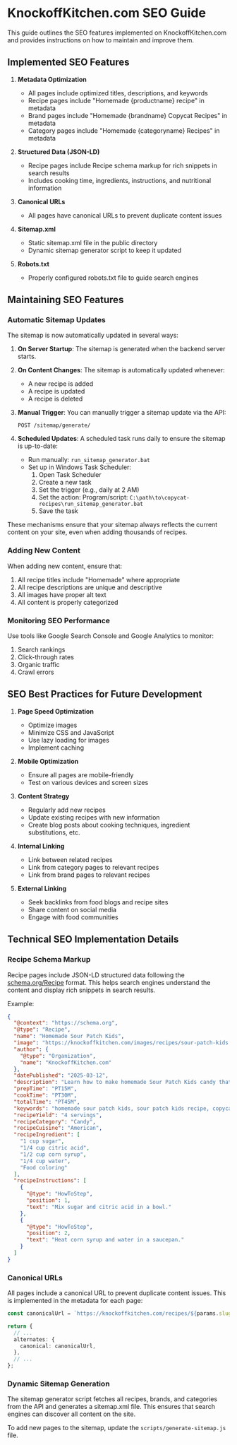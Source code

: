 # KnockoffKitchen.com SEO Guide

This guide outlines the SEO features implemented on KnockoffKitchen.com and provides instructions on how to maintain and improve them.

## Implemented SEO Features

1. **Metadata Optimization**
   - All pages include optimized titles, descriptions, and keywords
   - Recipe pages include "Homemade {productname} recipe" in metadata
   - Brand pages include "Homemade {brandname} Copycat Recipes" in metadata
   - Category pages include "Homemade {categoryname} Recipes" in metadata

2. **Structured Data (JSON-LD)**
   - Recipe pages include Recipe schema markup for rich snippets in search results
   - Includes cooking time, ingredients, instructions, and nutritional information

3. **Canonical URLs**
   - All pages have canonical URLs to prevent duplicate content issues

4. **Sitemap.xml**
   - Static sitemap.xml file in the public directory
   - Dynamic sitemap generator script to keep it updated

5. **Robots.txt**
   - Properly configured robots.txt file to guide search engines

## Maintaining SEO Features

### Automatic Sitemap Updates

The sitemap is now automatically updated in several ways:

1. **On Server Startup**: The sitemap is generated when the backend server starts.

2. **On Content Changes**: The sitemap is automatically updated whenever:
   - A new recipe is added
   - A recipe is updated
   - A recipe is deleted

3. **Manual Trigger**: You can manually trigger a sitemap update via the API:
   ```
   POST /sitemap/generate/
   ```

4. **Scheduled Updates**: A scheduled task runs daily to ensure the sitemap is up-to-date:
   - Run manually: `run_sitemap_generator.bat`
   - Set up in Windows Task Scheduler:
     1. Open Task Scheduler
     2. Create a new task
     3. Set the trigger (e.g., daily at 2 AM)
     4. Set the action: Program/script: `C:\path\to\copycat-recipes\run_sitemap_generator.bat`
     5. Save the task

These mechanisms ensure that your sitemap always reflects the current content on your site, even when adding thousands of recipes.

### Adding New Content

When adding new content, ensure that:

1. All recipe titles include "Homemade" where appropriate
2. All recipe descriptions are unique and descriptive
3. All images have proper alt text
4. All content is properly categorized

### Monitoring SEO Performance

Use tools like Google Search Console and Google Analytics to monitor:

1. Search rankings
2. Click-through rates
3. Organic traffic
4. Crawl errors

## SEO Best Practices for Future Development

1. **Page Speed Optimization**
   - Optimize images
   - Minimize CSS and JavaScript
   - Use lazy loading for images
   - Implement caching

2. **Mobile Optimization**
   - Ensure all pages are mobile-friendly
   - Test on various devices and screen sizes

3. **Content Strategy**
   - Regularly add new recipes
   - Update existing recipes with new information
   - Create blog posts about cooking techniques, ingredient substitutions, etc.

4. **Internal Linking**
   - Link between related recipes
   - Link from category pages to relevant recipes
   - Link from brand pages to relevant recipes

5. **External Linking**
   - Seek backlinks from food blogs and recipe sites
   - Share content on social media
   - Engage with food communities

## Technical SEO Implementation Details

### Recipe Schema Markup

Recipe pages include JSON-LD structured data following the [schema.org/Recipe](https://schema.org/Recipe) format. This helps search engines understand the content and display rich snippets in search results.

Example:

```json
{
  "@context": "https://schema.org",
  "@type": "Recipe",
  "name": "Homemade Sour Patch Kids",
  "image": "https://knockoffkitchen.com/images/recipes/sour-patch-kids.jpg",
  "author": {
    "@type": "Organization",
    "name": "KnockoffKitchen.com"
  },
  "datePublished": "2025-03-12",
  "description": "Learn how to make homemade Sour Patch Kids candy that tastes just like the original but healthier.",
  "prepTime": "PT15M",
  "cookTime": "PT30M",
  "totalTime": "PT45M",
  "keywords": "homemade sour patch kids, sour patch kids recipe, copycat recipe",
  "recipeYield": "4 servings",
  "recipeCategory": "Candy",
  "recipeCuisine": "American",
  "recipeIngredient": [
    "1 cup sugar",
    "1/4 cup citric acid",
    "1/2 cup corn syrup",
    "1/4 cup water",
    "Food coloring"
  ],
  "recipeInstructions": [
    {
      "@type": "HowToStep",
      "position": 1,
      "text": "Mix sugar and citric acid in a bowl."
    },
    {
      "@type": "HowToStep",
      "position": 2,
      "text": "Heat corn syrup and water in a saucepan."
    }
  ]
}
```

### Canonical URLs

All pages include a canonical URL to prevent duplicate content issues. This is implemented in the metadata for each page:

```typescript
const canonicalUrl = `https://knockoffkitchen.com/recipes/${params.slug}`;

return {
  // ...
  alternates: {
    canonical: canonicalUrl,
  },
  // ...
};
```

### Dynamic Sitemap Generation

The sitemap generator script fetches all recipes, brands, and categories from the API and generates a sitemap.xml file. This ensures that search engines can discover all content on the site.

To add new pages to the sitemap, update the `scripts/generate-sitemap.js` file.
